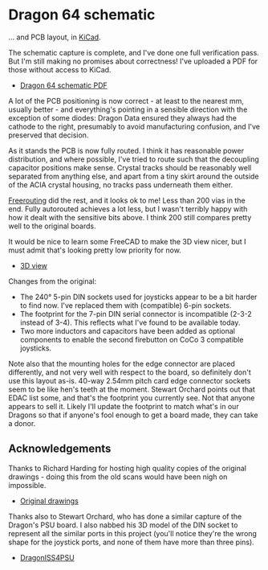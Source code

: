 # Dragon 64 schematic

... and PCB layout, in [KiCad](https://www.kicad.org/).

The schematic capture is complete, and I've done one full verification pass.
But I'm still making no promises about correctness!  I've uploaded a PDF for
those without access to KiCad.

 * [Dragon 64 schematic PDF](https://www.6809.org.uk/dragon/dragon64-schematic.pdf)

A lot of the PCB positioning is now correct - at least to the nearest mm,
usually better - and everything's pointing in a sensible direction with the
exception of some diodes: Dragon Data ensured they always had the cathode to
the right, presumably to avoid manufacturing confusion, and I've preserved that
decision.

As it stands the PCB is now fully routed.  I think it has reasonable power
distribution, and where possible, I've tried to route such that the decoupling
capacitor positions make sense.  Crystal tracks should be reasonably well
separated from anything else, and apart from a tiny skirt around the outside of
the ACIA crystal housing, no tracks pass underneath them either.

[Freerouting](https://github.com/freerouting/freerouting) did the rest, and it
looks ok to me!  Less than 200 vias in the end.  Fully autorouted achieves a
lot less, but I wasn't terribly happy with how it dealt with the sensitive bits
above.  I think 200 still compares pretty well to the original boards.

It would be nice to learn some FreeCAD to make the 3D view nicer, but
I must admit that's looking pretty low priority for now.

 * [3D view](https://www.6809.org.uk/dragon/dragon64-kicad-pcb.jpg)

Changes from the original:

 * The 240° 5-pin DIN sockets used for joysticks appear to be a bit harder to
   find now.  I've replaced them with (compatible) 6-pin sockets.
 * The footprint for the 7-pin DIN serial connector is incompatible (2-3-2
   instead of 3-4).  This reflects what I've found to be available today.
 * Two more inductors and capacitors have been added as optional components to
   enable the second firebutton on CoCo 3 compatible joysticks.

Note also that the mounting holes for the edge connector are placed
differently, and not very well with respect to the board, so definitely don't
use this layout as-is.  40-way 2.54mm pitch card edge connector sockets seem to
be like hen's teeth at the moment.  Stewart Orchard points out that EDAC list
some, and that's the footprint you currently see.  Not that anyone appears to
sell it.  Likely I'll update the footprint to match what's in our Dragons so
that if anyone's fool enough to get a board made, they can take a donor.


## Acknowledgements

Thanks to Richard Harding for hosting high quality copies of the original
drawings - doing this from the old scans would have been nigh on impossible.

 * [Original drawings](http://dragondata.co.uk/tech/circuit-diag/index.html)

Thanks also to Stewart Orchard, who has done a similar capture of the Dragon's
PSU board.  I also nabbed his 3D model of the DIN socket to represent all the
similar ports in this project (you'll notice they're the wrong shape for the
joystick ports, and none of them have more than three pins).

 * [DragonISS4PSU](https://gitlab.com/sorchard001/dragoniss4psu)
